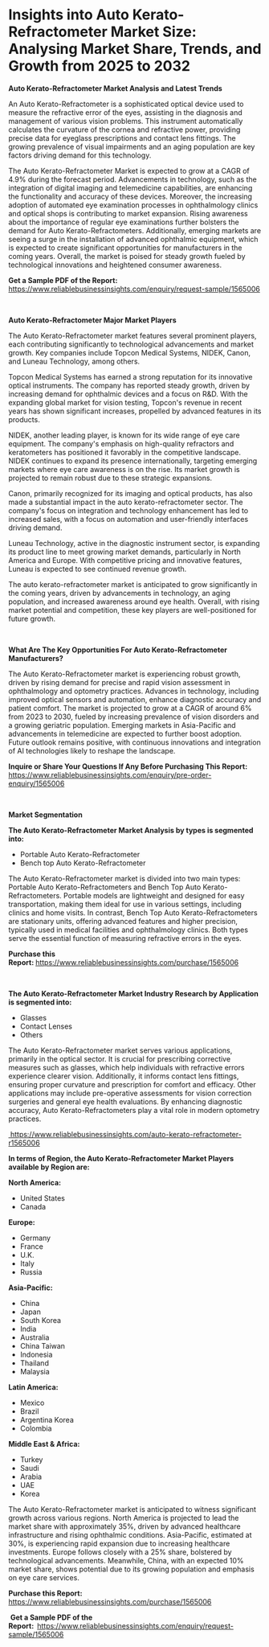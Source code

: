 <p><h1>Insights into Auto Kerato-Refractometer Market Size: Analysing Market Share, Trends, and Growth from 2025 to 2032</h1></p><p><strong>Auto Kerato-Refractometer Market Analysis and Latest Trends</strong></p>
<p><p>An Auto Kerato-Refractometer is a sophisticated optical device used to measure the refractive error of the eyes, assisting in the diagnosis and management of various vision problems. This instrument automatically calculates the curvature of the cornea and refractive power, providing precise data for eyeglass prescriptions and contact lens fittings. The growing prevalence of visual impairments and an aging population are key factors driving demand for this technology.</p><p>The Auto Kerato-Refractometer Market is expected to grow at a CAGR of 4.9% during the forecast period. Advancements in technology, such as the integration of digital imaging and telemedicine capabilities, are enhancing the functionality and accuracy of these devices. Moreover, the increasing adoption of automated eye examination processes in ophthalmology clinics and optical shops is contributing to market expansion. Rising awareness about the importance of regular eye examinations further bolsters the demand for Auto Kerato-Refractometers. Additionally, emerging markets are seeing a surge in the installation of advanced ophthalmic equipment, which is expected to create significant opportunities for manufacturers in the coming years. Overall, the market is poised for steady growth fueled by technological innovations and heightened consumer awareness.</p></p>
<p><strong>Get a Sample PDF of the Report:&nbsp;</strong> <a href="https://www.reliablebusinessinsights.com/enquiry/request-sample/1565006?utm_campaign=2721&utm_medium=2&utm_source=Github&utm_content=ia&utm_term=16042025&utm_id=auto-kerato-refractometer">https://www.reliablebusinessinsights.com/enquiry/request-sample/1565006</a></p>
<p>&nbsp;</p>
<p><strong>Auto Kerato-Refractometer Major Market Players</strong></p>
<p><p>The Auto Kerato-Refractometer market features several prominent players, each contributing significantly to technological advancements and market growth. Key companies include Topcon Medical Systems, NIDEK, Canon, and Luneau Technology, among others. </p><p>Topcon Medical Systems has earned a strong reputation for its innovative optical instruments. The company has reported steady growth, driven by increasing demand for ophthalmic devices and a focus on R&D. With the expanding global market for vision testing, Topcon's revenue in recent years has shown significant increases, propelled by advanced features in its products.</p><p>NIDEK, another leading player, is known for its wide range of eye care equipment. The company's emphasis on high-quality refractors and keratometers has positioned it favorably in the competitive landscape. NIDEK continues to expand its presence internationally, targeting emerging markets where eye care awareness is on the rise. Its market growth is projected to remain robust due to these strategic expansions.</p><p>Canon, primarily recognized for its imaging and optical products, has also made a substantial impact in the auto kerato-refractometer sector. The company's focus on integration and technology enhancement has led to increased sales, with a focus on automation and user-friendly interfaces driving demand.</p><p>Luneau Technology, active in the diagnostic instrument sector, is expanding its product line to meet growing market demands, particularly in North America and Europe. With competitive pricing and innovative features, Luneau is expected to see continued revenue growth.</p><p>The auto kerato-refractometer market is anticipated to grow significantly in the coming years, driven by advancements in technology, an aging population, and increased awareness around eye health. Overall, with rising market potential and competition, these key players are well-positioned for future growth.</p></p>
<p>&nbsp;</p>
<p><strong>What Are The Key Opportunities For Auto Kerato-Refractometer Manufacturers?</strong></p>
<p><p>The Auto Kerato-Refractometer market is experiencing robust growth, driven by rising demand for precise and rapid vision assessment in ophthalmology and optometry practices. Advances in technology, including improved optical sensors and automation, enhance diagnostic accuracy and patient comfort. The market is projected to grow at a CAGR of around 6% from 2023 to 2030, fueled by increasing prevalence of vision disorders and a growing geriatric population. Emerging markets in Asia-Pacific and advancements in telemedicine are expected to further boost adoption. Future outlook remains positive, with continuous innovations and integration of AI technologies likely to reshape the landscape.</p></p>
<p><strong>Inquire or Share Your Questions If Any Before Purchasing This Report:</strong> <a href="https://www.reliablebusinessinsights.com/enquiry/pre-order-enquiry/1565006?utm_campaign=2721&utm_medium=2&utm_source=Github&utm_content=ia&utm_term=16042025&utm_id=auto-kerato-refractometer">https://www.reliablebusinessinsights.com/enquiry/pre-order-enquiry/1565006</a></p>
<p>&nbsp;</p>
<p><strong>Market Segmentation</strong></p>
<p><strong>The Auto Kerato-Refractometer Market Analysis by types is segmented into:</strong></p>
<p><ul><li>Portable Auto Kerato-Refractometer</li><li>Bench top Auto Kerato-Refractometer</li></ul></p>
<p><p>The Auto Kerato-Refractometer market is divided into two main types: Portable Auto Kerato-Refractometers and Bench Top Auto Kerato-Refractometers. Portable models are lightweight and designed for easy transportation, making them ideal for use in various settings, including clinics and home visits. In contrast, Bench Top Auto Kerato-Refractometers are stationary units, offering advanced features and higher precision, typically used in medical facilities and ophthalmology clinics. Both types serve the essential function of measuring refractive errors in the eyes.</p></p>
<p><strong>Purchase this Report:&nbsp;</strong><a href="https://www.reliablebusinessinsights.com/purchase/1565006?utm_campaign=2721&utm_medium=2&utm_source=Github&utm_content=ia&utm_term=16042025&utm_id=auto-kerato-refractometer">https://www.reliablebusinessinsights.com/purchase/1565006</a></p>
<p>&nbsp;</p>
<p><strong>The Auto Kerato-Refractometer Market Industry Research by Application is segmented into:</strong></p>
<p><ul><li>Glasses</li><li>Contact Lenses</li><li>Others</li></ul></p>
<p><p>The Auto Kerato-Refractometer market serves various applications, primarily in the optical sector. It is crucial for prescribing corrective measures such as glasses, which help individuals with refractive errors experience clearer vision. Additionally, it informs contact lens fittings, ensuring proper curvature and prescription for comfort and efficacy. Other applications may include pre-operative assessments for vision correction surgeries and general eye health evaluations. By enhancing diagnostic accuracy, Auto Kerato-Refractometers play a vital role in modern optometry practices.</p></p>
<p><a href="https://www.reliablebusinessinsights.com/auto-kerato-refractometer-r1565006?utm_campaign=2721&utm_medium=2&utm_source=Github&utm_content=ia&utm_term=16042025&utm_id=auto-kerato-refractometer">&nbsp;https://www.reliablebusinessinsights.com/auto-kerato-refractometer-r1565006</a></p>
<p><strong>In terms of Region, the Auto Kerato-Refractometer Market Players available by Region are:</strong></p>
<p>
    <p> <strong> North America: </strong>
        <ul>
            <li>United States</li>
            <li>Canada</li>
        </ul>
        </p> 
    <p> <strong> Europe: </strong>
        <ul>
            <li>Germany</li>
            <li>France</li>
            <li>U.K.</li>
            <li>Italy</li>
            <li>Russia</li>
        </ul>
        </p> 
    <p> <strong> Asia-Pacific: </strong>
        <ul>
            <li>China</li>
            <li>Japan</li>
            <li>South Korea</li>
            <li>India</li>
            <li>Australia</li>
            <li>China Taiwan</li>
            <li>Indonesia</li>
            <li>Thailand</li>
            <li>Malaysia</li>
        </ul>
        </p> 
    <p> <strong> Latin America: </strong>
        <ul>
            <li>Mexico</li>
            <li>Brazil</li>
            <li>Argentina Korea</li>
            <li>Colombia</li>
        </ul>
        </p> 
    <p> <strong> Middle East & Africa: </strong>
        <ul>
            <li>Turkey</li>
            <li>Saudi</li>
            <li>Arabia</li>
            <li>UAE</li>
            <li>Korea</li>
        </ul>
    </p>
    </p>
<p><p>The Auto Kerato-Refractometer market is anticipated to witness significant growth across various regions. North America is projected to lead the market share with approximately 35%, driven by advanced healthcare infrastructure and rising ophthalmic conditions. Asia-Pacific, estimated at 30%, is experiencing rapid expansion due to increasing healthcare investments. Europe follows closely with a 25% share, bolstered by technological advancements. Meanwhile, China, with an expected 10% market share, shows potential due to its growing population and emphasis on eye care services.</p></p>
<p><strong>Purchase this Report: </strong><a href="https://www.reliablebusinessinsights.com/purchase/1565006?utm_campaign=2721&utm_medium=2&utm_source=Github&utm_content=ia&utm_term=16042025&utm_id=auto-kerato-refractometer">https://www.reliablebusinessinsights.com/purchase/1565006</a></p>
<p>&nbsp;<strong>Get a Sample PDF of the Report:&nbsp;&nbsp;</strong><a href="https://www.reliablebusinessinsights.com/enquiry/request-sample/1565006?utm_campaign=2721&utm_medium=2&utm_source=Github&utm_content=ia&utm_term=16042025&utm_id=auto-kerato-refractometer">https://www.reliablebusinessinsights.com/enquiry/request-sample/1565006</a></p>
<p><strong></strong></p>
<p><p></p><p></p><p></p></p>